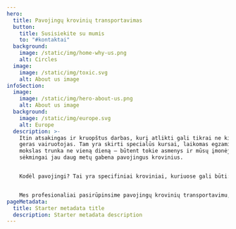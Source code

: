 ```yaml
---
hero:
  title: Pavojingų krovinių transportavimas
  button:
    title: Susisiekite su mumis
    to: "#kontaktai"
  background:
    image: /static/img/home-why-us.png
    alt: Circles
  image:
    image: /static/img/toxic.svg
    alt: About us image
infoSection:
  image:
    image: /static/img/hero-about-us.png
    alt: About us image
  background:
    image: /static/img/europe.svg
    alt: Europe
  description: >-
    Itin atsakingas ir kruopštus darbas, kurį atlikti gali tikrai ne kiekvienas
    geras vairuotojas. Tam yra skirti specialūs kursai, laikomas egzaminas,
    mokslas trunka ne vieną dieną – būtent tokie asmenys ir mūsų įmonėje
    sėkmingai jau daug metų gabena pavojingus krovinius.


    Kodėl pavojingi? Tai yra specifiniai kroviniai, kuriuose gali būti: sprogiosios, degios medžiagos ir gaminiai, degios dujos, toksiškos dujos, degiosios kietosios ir skystosios medžiagos. Radioktyviosios, savaime užsiliepsnojančios, nuodingos, oksiduojančios ir kitokio tipo pavojingos medžiagos. Tokiems kroviniams gabenti yra keliami aukšti saugumo kriterijai.


    Mes profesionaliai pasirūpinsime pavojingų krovinių transportavimu, tad Jums nereikės pergyventi ir sukti galvos, tiesiog pasitikėkite mumis ir pas mus dirbančiais profesionalais.
pageMetadata:
  title: Starter metadata title
  description: Starter metadata description
---
```

